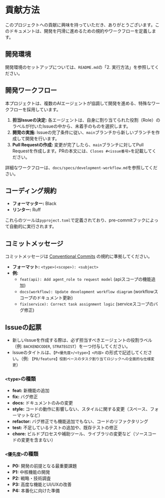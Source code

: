 # 貢献方法

このプロジェクトへの貢献に興味を持っていただき、ありがとうございます。このドキュメントは、開発を円滑に進めるための規約やワークフローを定義します。

## 開発環境

開発環境のセットアップについては、`README.md`の「2. 実行方法」を参照してください。

## 開発ワークフロー

本プロジェクトは、複数のAIエージェントが協調して開発を進める、特殊なワークフローを採用しています。

1.  **担当Issueの決定:** 各エージェントは、自身に割り当てられた役割（Role）のラベルが付いたIssueの中から、未着手のものを選択します。
2.  **開発の実施:** Issueの完了条件に従い、`main`ブランチから新しいブランチを作成して開発を行います。
3.  **Pull Requestの作成:** 変更が完了したら、`main`ブランチに対してPull Requestを作成します。PRの本文には、`Closes #<issue番号>`を記載してください。

詳細なワークフローは、`docs/specs/development-workflow.md`を参照してください。

## コーディング規約

- **フォーマッター:** Black
- **リンター:** Ruff

これらのツールは`pyproject.toml`で定義されており、pre-commitフックによって自動的に実行されます。

## コミットメッセージ

コミットメッセージは [Conventional Commits](https://www.conventionalcommits.org/) の規約に準拠してください。

- **フォーマット:** `<type>(<scope>): <subject>`
- **例:**
    - `feat(api): Add agent_role to request model` (apiスコープの機能追加)
    - `docs(workflow): Update development workflow diagram` (workflowスコープのドキュメント更新)
    - `fix(service): Correct task assignment logic` (serviceスコープのバグ修正)

## Issueの起票

- 新しいIssueを作成する際は、必ず担当すべきエージェントの役割ラベル（例: `BACKENDCODER`, `STRATEGIST`）を一つ付与してください。
- Issueのタイトルは、`【P<優先度>/<type>】<内容>` の形式で記述してください。（例: `【P0/feature】役割ベースのタスク割り当てロジックへの全面的な仕様変更`）

### `<type>`の種類

- **feat:** 新機能の追加
- **fix:** バグ修正
- **docs:** ドキュメントのみの変更
- **style:** コードの動作に影響しない、スタイルに関する変更（スペース、フォーマットなど）
- **refactor:** バグ修正でも機能追加でもない、コードのリファクタリング
- **test:** 不足しているテストの追加や、既存テストの修正
- **chore:** ビルドプロセスや補助ツール、ライブラリの変更など（ソースコードの変更を含まない）

### `<優先度>`の種類

- **P0:** 開発の前提となる最重要課題
- **P1:** 中核機能の開発
- **P2:** 戦略・技術調査
- **P3:** 高度な機能とUI/UXの改善
- **P4:** 本番化に向けた準備